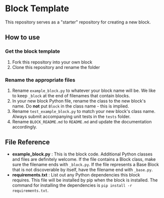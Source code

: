 # Block Template

This repository serves as a "starter" repository for creating a new block.

## How to use

### Get the block template

 1. Fork this repository into your own block
 1. Clone this repository and rename the folder


### Rename the appropriate files

 1. Rename `example_block.py` to whatever your block name will be. We like to keep `_block` at the end of filenames that contain blocks.
 1. In your new block Python file, rename the class to the new block's name. Do **not** put `Block` in the class name - this is implied.
 1. Rename `test_example_block.py` to match your new block's class name. Always submit accompanying unit tests in the `tests` folder.
 1. Rename `BLOCK_README.md` to `README.md` and update the documentation accordingly.


## File Reference

 * **example_block.py** : This is the block code. Additional Python classes and files are definitely welcome. If the file contains a Block class, make sure the filename ends with `_block.py`. If the file represents a Base Block that is not discoverable by itself, have the filename end with `_base.py`.
 * **requirements.txt** : List out any Python dependencies this block requires. This file will be installed by pip when the block is installed. The command for installing the dependencies is `pip install -r requirements.txt`.
